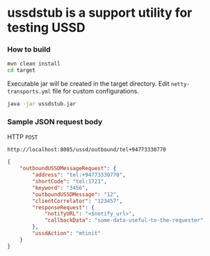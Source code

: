 # ussdstub is a support utility for testing USSD

### How to build

```bash
mvn clean install
cd target
```
Executable jar will be created in the target directory. Edit `netty-transports.yml` file for custom configurations.

```bash
java -jar ussdstub.jar
```

### Sample JSON request body

HTTP `POST`

`http://localhost:8085/ussd/outbound/tel+94773330770`

```json
{
	"outboundUSSDMessageRequest": {
		"address": "tel:+94773330770",
		"shortCode": "tel:1721",
		"keyword": "3456",
		"outboundUSSDMessage": "12",
		"clientCorrelator": "123457",
		"responseRequest": {
			"notifyURL": "<$notify_url>",
			"callbackData": "some-data-useful-to-the-requester"
		},
		"ussdAction": "mtinit"
	}
}
```



